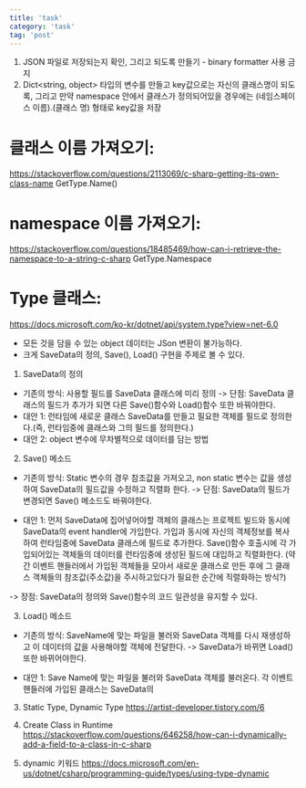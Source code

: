 ```yaml
---
title: 'task'
category: 'task'
tag: 'post' 
---
```

1. JSON 파일로 저장되는지 확인, 그리고 되도록 만들기 - binary formatter 사용 금지
2. Dict<string, object> 타입의 변수를 만들고 key값으로는 자신의 클래스명이 되도록, 그리고 만약 namespace 안에서 클래스가 정의되어있을 경우에는
(네임스페이스 이름).(클래스 명) 형태로 key값을 저장

# 클래스 이름 가져오기: 
https://stackoverflow.com/questions/2113069/c-sharp-getting-its-own-class-name
GetType.Name()
# namespace 이름 가져오기: 
https://stackoverflow.com/questions/18485469/how-can-i-retrieve-the-namespace-to-a-string-c-sharp
GetType.Namespace
# Type 클래스: 
https://docs.microsoft.com/ko-kr/dotnet/api/system.type?view=net-6.0


- 모든 것을 담을 수 있는 object 데이터는 JSon 변환이 불가능하다.
- 크게 SaveData의 정의, Save(), Load() 구현을 주제로 볼 수 있다.

1) SaveData의 정의
- 기존의 방식: 사용할 필드를 SaveData 클래스에 미리 정의 -> 단점: SaveData 클래스의 필드가 추가가 되면 다른 Save()함수와 Load()함수 또한 바꿔야한다.
- 대안 1: 런타임에 새로운 클래스 SaveData를 만들고 필요한 객체를 필드로 정의한다.(즉, 런타임중에 클래스와 그의 필드를 정의한다.)
- 대안 2: object 변수에 무차별적으로 데이터를 담는 방법

2) Save() 메소드
- 기존의 방식: Static 변수의 경우 참조값을 가져오고, non static 변수는 값을 생성하여 SaveData의 필드값을 수정하고 직렬화 한다.
-> 단점: SaveData의 필드가 변경되면 Save() 메소드도 바꿔야한다.

- 대안 1: 먼저 SaveData에 집어넣어야할 객체의 클래스는 프로젝트 빌드와 동시에 SaveData의 event handler에 가입한다. 가입과 동시에 자신의 객체정보를
복사하여 런타임중에 SaveData 클래스에 필드로 추가한다. Save()함수 호출시에 각 가입되어있는 객체들의 데이터를 런타임중에 생성된 필드에 대입하고 직렬화한다.
(약간 이벤트 핸들러에서 가입된 객체들을 모아서 새로운 클래스로 만든 후에 그 클래스 객체들의 참조값(주소값)을 주시하고있다가 필요한 순간에 직렬화하는 방식?)

-> 장점: SaveData의 정의와 Save()함수의 코드 일관성을 유지할 수 있다.

3) Load() 메소드
- 기존의 방식: SaveName에 맞는 파일을 불러와 SaveData 객체를 다시 재생성하고 이 데이터의 값을 사용해야할 객체에 전달한다. -> SaveData가 바뀌면 Load()
또한 바뀌어야한다.

- 대안 1: Save Name에 맞는 파일을 불러와 SaveData 객체를 불러온다. 각 이벤트 핸들러에 가입된 클래스는 SaveData의

3. Static Type, Dynamic Type
https://artist-developer.tistory.com/6

4. Create Class in Runtime
https://stackoverflow.com/questions/646258/how-can-i-dynamically-add-a-field-to-a-class-in-c-sharp

5. dynamic 키워드
https://docs.microsoft.com/en-us/dotnet/csharp/programming-guide/types/using-type-dynamic